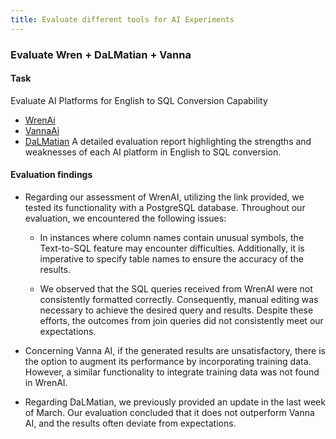 ```yaml
---
title: Evaluate different tools for AI Experiments
---
```


### Evaluate Wren + DaLMatian + Vanna

#### Task

Evaluate AI Platforms for English to SQL Conversion Capability

- [WrenAi](https://www.getwren.ai/)
- [VannaAi](https://vanna.ai/)
- [DaLMatian](https://www.dalmatian.ai/)
  A detailed evaluation report highlighting the strengths and weaknesses of each AI platform in English to SQL conversion.

#### Evaluation findings

- Regarding our assessment of WrenAI, utilizing the link provided, we tested its functionality with a PostgreSQL database. Throughout our evaluation, we encountered the following issues:

  - In instances where column names contain unusual symbols, the Text-to-SQL feature may encounter difficulties. Additionally, it is imperative to specify table names to ensure the accuracy of the results.

  - We observed that the SQL queries received from WrenAI were not consistently formatted correctly. Consequently, manual editing was necessary to achieve the desired query and results. Despite these efforts, the outcomes from join queries did not consistently meet our expectations.

- Concerning Vanna AI, if the generated results are unsatisfactory, there is the option to augment its performance by incorporating training data. However, a similar functionality to integrate training data was not found in WrenAI.

- Regarding DaLMatian, we previously provided an update in the last week of March. Our evaluation concluded that it does not outperform Vanna AI, and the results often deviate from expectations.
